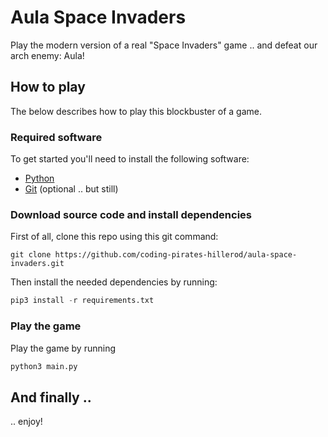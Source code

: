 # Aula Space Invaders
Play the modern version of a real "Space Invaders" game .. and defeat our arch enemy: Aula!

## How to play
The below describes how to play this blockbuster of a game.

### Required software
To get started you'll need to install the following software:
* [Python](https://www.python.org/)
* [Git](https://git-scm.com/) (optional .. but still)

### Download source code and install dependencies
First of all, clone this repo using this git command:
```git
git clone https://github.com/coding-pirates-hillerod/aula-space-invaders.git
```
Then install the needed dependencies by running:
```python
pip3 install -r requirements.txt
```

### Play the game
Play the game by running
```python
python3 main.py
```

## And finally ..
.. enjoy!
